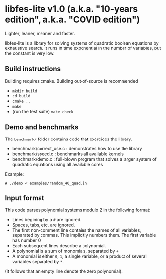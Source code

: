 # libfes-lite v1.0 (a.k.a. "10-years edition", a.k.a. "COVID edition")

Lighter, leaner, meaner and faster.

libfes-lite is a library for solving systems of quadratic boolean equations by
exhaustive search. It runs in time exponential in the number of variables, but
the constant is very low.


## Build instructions

Building requires cmake. Building out-of-source is recommended

- `mkdir build`
- `cd build`
- `cmake ..`
- `make`
- (run the test suite) `make check`

## Demo and benchmarks

The `benchmark/` folder contains code that exercices the library.

- benchmark/correct_use.c : demonstrates how to use the library
- benchmark/speed.c       : benchmarks all available kernels
- benchmark/demo.c        : full-blown program that solves a larger system of quadratic equations using all available cores

Example:
```
# ./demo < examples/random_40_quad.in
```

## Input format

This code parses polynomial systems modulo 2 in the following format: 

+ Lines begining by a `#` are ignored.
+ Spaces, tabs, etc. are ignored.
+ The first non-comment line contains the names of all variables, separated 
  by commas.  This implicitly numbers them.  The first variable has number 0.
+ Each subsequent lines describe a polynomial.
+ A polynomial is a sum of monomials, separated by `+`
+ A monomial is either `0`, `1`, a single variable, or a product of several 
  variables separated by `*`.

(It follows that an empty line denote the zero polynomial).
